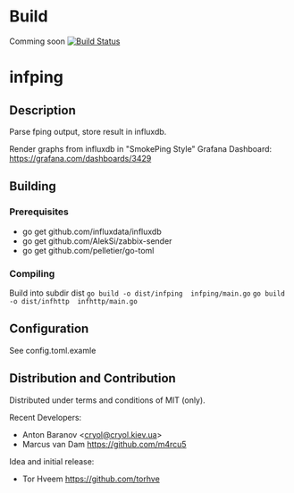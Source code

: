 # Build
Comming soon
[![Build Status](https://travis-ci.org/LanetNetwork/infping.svg?branch=v0.0.x)](https://travis-ci.org/LanetNetwork/infping)

infping
===========

Description
-----------

Parse fping output, store result in influxdb.

Render graphs from influxdb in "SmokePing Style"
Grafana Dashboard: https://grafana.com/dashboards/3429

Building
--------

### Prerequisites
  * go get github.com/influxdata/influxdb
  * go get github.com/AlekSi/zabbix-sender
  * go get github.com/pelletier/go-toml 


### Compiling

Build into subdir dist
    `go build -o dist/infping  infping/main.go`
    `go build -o dist/infhttp  infhttp/main.go`


Configuration
-------------

See config.toml.examle


Distribution and Contribution
-----------------------------

Distributed under terms and conditions of MIT (only).


Recent Developers:
    
* Anton Baranov &lt;cryol@cryol.kiev.ua&gt;
* Marcus van Dam https://github.com/m4rcu5

Idea and initial release:
* Tor Hveem https://github.com/torhve
